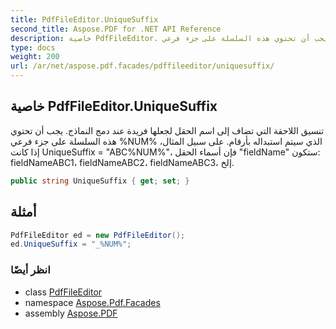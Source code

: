 ```yaml
---
title: PdfFileEditor.UniqueSuffix
second_title: Aspose.PDF for .NET API Reference
description: خاصية PdfFileEditor. تنسيق اللاحقة التي تضاف إلى اسم الحقل لجعلها فريدة عند دمج النماذج. يجب أن تحتوي هذه السلسلة على جزء فرعي NUM الذي سيتم استبداله بأرقام. على سبيل المثال، إذا كانت UniqueSuffix = ABCNUM، فإن أسماء الحقول fieldName ستكون fieldNameABC1، fieldNameABC2، fieldNameABC3، إلخ.
type: docs
weight: 200
url: /ar/net/aspose.pdf.facades/pdffileeditor/uniquesuffix/
---
```

## خاصية PdfFileEditor.UniqueSuffix

تنسيق اللاحقة التي تضاف إلى اسم الحقل لجعلها فريدة عند دمج النماذج. يجب أن تحتوي هذه السلسلة على جزء فرعي %NUM% الذي سيتم استبداله بأرقام. على سبيل المثال، إذا كانت UniqueSuffix = "ABC%NUM%"، فإن أسماء الحقل "fieldName" ستكون: fieldNameABC1، fieldNameABC2، fieldNameABC3، إلخ.

```csharp
public string UniqueSuffix { get; set; }
```

## أمثلة

```csharp
PdfFileEditor ed = new PdfFileEditor();
ed.UniqueSuffix = "_%NUM%";
```

### انظر أيضًا

* class [PdfFileEditor](../)
* namespace [Aspose.Pdf.Facades](../../../aspose.pdf.facades/)
* assembly [Aspose.PDF](../../../)